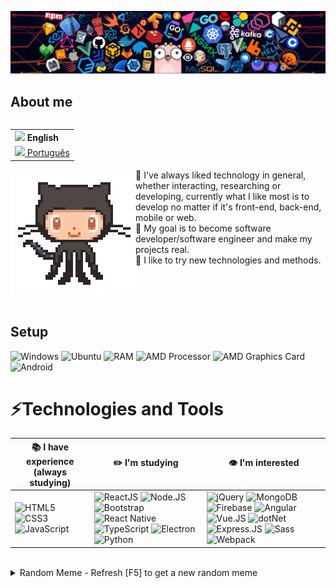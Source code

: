 <!--
### Hi there 👋


**galacstec/galacstec** is a ✨ _special_ ✨ repository because its `README.md` (this file) appears on your GitHub profile.

Here are some ideas to get you started:

- 🔭 I’m currently working on ...
- 🌱 I’m currently learning ...
- 👯 I’m looking to collaborate on ...
- 🤔 I’m looking for help with ...
- 💬 Ask me about ...
- 📫 How to reach me: ...
- 😄 Pronouns: ...
- ⚡ Fun fact: ...
-->

![Header](https://raw.githubusercontent.com/galacstec/galacstec/main/resources/img/header_techs.png)

## About me

<table align="right">
 <tr><td><b><img src="https://cdn.jsdelivr.net/gh/hampusborgos/country-flags@main/png100px/us.png" height="13"> English</b></td></tr>
 <tr><td><a href="resources/locales/README_pt.md"><img src="https://cdn.jsdelivr.net/gh/hampusborgos/country-flags@main/png100px/br.png" height="17"> Português</a></td></tr>
</table>

<img align="left" src="https://raw.githubusercontent.com/galacstec/galacstec/main/resources/img/octocat_dancing.gif">

💬 I've always liked technology in general, whether interacting, researching or developing, currently what I like most is to develop no matter if it's front-end, back-end, mobile or web.  
🤔 My goal is to become software developer/software engineer and make my projects real.  
💙 I like to try new technologies and methods.  

<br /><br /><br />

## Setup
![Windows](https://img.shields.io/badge/Windows_10-0078D6?style=for-the-badge&logo=windows)
![Ubuntu](https://img.shields.io/badge/Ubuntu-E95420?style=for-the-badge&logo=ubuntu&logoColor=white)
![RAM](https://img.shields.io/badge/RAM-8_GB-blue?style=for-the-badge)
![AMD Processor](https://img.shields.io/badge/AMD-A8--7600-CF2324?style=for-the-badge&logo=amd&labelColor=black)
![AMD Graphics Card](https://img.shields.io/badge/Radeon-R7_Graphics-CF2324?style=for-the-badge&logo=amd&labelColor=black)
![Android](https://img.shields.io/badge/Android-3DDC84?style=for-the-badge&logo=android&logoColor=white)

# ⚡Technologies and Tools
📚 **I have experience** (always studying) | ✏️ **I'm studying** | 👁️ **I'm interested** |
----------------- | ------------ | -------------- |
![HTML5](https://img.shields.io/badge/HTML-E34F26?style=for-the-badge&logo=html5&logoColor=white) ![CSS3](https://img.shields.io/badge/CSS-1572B6?style=for-the-badge&logo=css3&logoColor=white) ![JavaScript](https://img.shields.io/badge/JavaScript-black?style=for-the-badge&logo=javascript&logoColor=F7DF1E) | ![ReactJS](https://img.shields.io/badge/ReactJS-20232A?style=for-the-badge&logo=react&logoColor=61DAFB) ![Node.JS](https://img.shields.io/badge/Node.js-43853D?style=for-the-badge&logo=node.js&logoColor=white) ![Bootstrap](https://img.shields.io/badge/Bootstrap-563D7C?style=for-the-badge&logo=bootstrap&logoColor=white) ![React Native](https://img.shields.io/badge/React_Native-282C34?style=for-the-badge&logo=react&logoColor=61DAFB) ![TypeScript](https://img.shields.io/badge/TypeScript-007ACC?style=for-the-badge&logo=typescript&logoColor=white) ![Electron](https://img.shields.io/badge/Electron-2F3241?style=for-the-badge&logo=electron&logoColor=47848F) ![Python](https://img.shields.io/badge/Python-3776AB?style=for-the-badge&logo=python&logoColor=white) | ![jQuery](https://img.shields.io/badge/jQuery-0769AD?style=for-the-badge&logo=jquery&logoColor=white) ![MongoDB](https://img.shields.io/badge/MongoDB-4EA94B?style=for-the-badge&logo=mongodb&logoColor=white) ![Firebase](https://img.shields.io/badge/Firebase-white?style=for-the-badge&logo=firebase&logoColor=FFCA28) ![Angular](https://img.shields.io/badge/Angular-DD0031?style=for-the-badge&logo=angular&logoColor=white) ![Vue.JS](https://img.shields.io/badge/Vue.js-35495E?style=for-the-badge&logo=vue.js&logoColor=4FC08D) ![dotNet](https://img.shields.io/badge/.NET-5C2D91?style=for-the-badge&logo=.net&logoColor=white) ![Express.JS](https://img.shields.io/badge/Express.js-404D59?style=for-the-badge&logo=express) ![Sass](https://img.shields.io/badge/Sass-CC6699?style=for-the-badge&logo=sass&logoColor=white) ![Webpack](https://img.shields.io/badge/Webpack-2B3A42?style=for-the-badge&logo=webpack&logoColor=8DD6F9) |

<br />
<details>
<summary>Random Meme - Refresh [F5] to get a new random meme</summary>
<a href="https://random-memer.herokuapp.com/"><img src='https://random-memer.herokuapp.com/' title="Meme" alt="Please refresh the page if the meme doesn't show up." height="400"></a>
</details>
